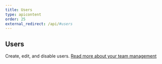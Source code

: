 ```yaml
---
title: Users
type: apicontent
order: 25
external_redirect: /api/#users
---
```


## Users
Create, edit, and disable users. [Read more about your team management][1]

[1]: /account_management/team
